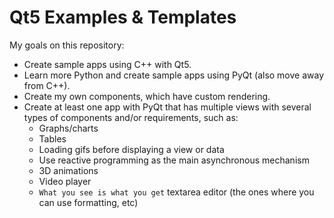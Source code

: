 # Qt5 Examples & Templates

My goals on this repository:

* Create sample apps using C++ with Qt5.
* Learn more Python and create sample apps using PyQt (also move away from C++).
* Create my own components, which have custom rendering.
* Create at least one app with PyQt that has multiple views with several types of components and/or requirements, such as:
  * Graphs/charts
  * Tables
  * Loading gifs before displaying a view or data
  * Use reactive programming as the main asynchronous mechanism
  * 3D animations
  * Video player
  * `What you see is what you get` textarea editor (the ones where you can use formatting, etc)


